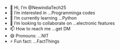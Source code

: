 - 👋 Hi, I’m @NewindiaTech25
- 👀 I’m interested in ...Programminga codes 
- 🌱 I’m currently learning ...Python
- 💞️ I’m looking to collaborate on ...electronic features 
- 📫 How to reach me ...get DM
- 😄 Pronouns: ...NIT
- ⚡ Fun fact: ...FactThings

<!---
NewindiaTech25/NewindiaTech25 is a ✨ special ✨ repository because its `README.md` (this file) appears on your GitHub profile.
You can click the Preview link to take a look at your changes.
--->
